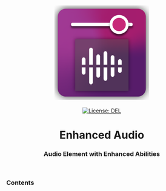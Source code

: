 <p align="center">
    <img
        src="https://raw.githubusercontent.com/plurid/enhanced-audio/master/about/identity/enhanced-audio-logo.png"
        height="250px"
    >
    <br />
    <br />
    <a
        target="_blank"
        href="https://github.com/plurid/enhanced-audio/blob/master/LICENSE"
    >
        <img
            src="https://img.shields.io/badge/license-DEL-blue.svg?colorB=1380C3&style=for-the-badge"
            alt="License: DEL"
        >
    </a>
</p>



<h1
    align="center"
>
    Enhanced Audio
</h1>



<h3
    align="center"
>
    Audio Element with Enhanced Abilities
</h3>



<br />



### Contents
